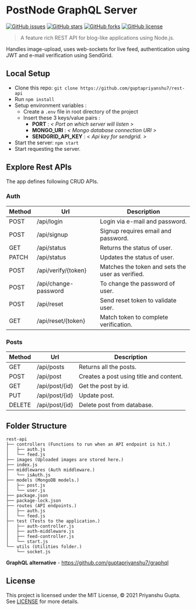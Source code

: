 # PostNode GraphQL Server

[![GitHub issues](https://img.shields.io/github/issues/guptapriyanshu7/rest-api?style=for-the-badge)](https://github.com/guptapriyanshu7/rest-api/issues)
[![GitHub stars](https://img.shields.io/github/stars/guptapriyanshu7/rest-api?style=for-the-badge)](https://github.com/guptapriyanshu7/rest-api/stargazers)
[![GitHub forks](https://img.shields.io/github/forks/guptapriyanshu7/rest-api?style=for-the-badge)](https://github.com/guptapriyanshu7/rest-api/network)
[![GitHub license](https://img.shields.io/github/license/guptapriyanshu7/rest-api?style=for-the-badge)](https://github.com/guptapriyanshu7/rest-api/blob/main/LICENSE)

> A feature rich REST API for blog-like applications using Node.js.

Handles image-upload, uses web-sockets for live feed, authentication using JWT and e-mail verification using SendGrid.

## Local Setup

- Clone this repo: `git clone https://github.com/guptapriyanshu7/rest-api`
- Run `npm install`
- Setup environment variables :
  - Create a `.env` file in root directory of the project
  - Insert these 3 keys/value pairs :
    - **PORT** : _< Port on which server will listen >_
    - **MONGO_URI** : _< Mongo database connection URI >_
    - **SENDGRID_API_KEY** : _< Api key for sendgrid. >_
- Start the server: `npm start`
- Start requesting the server.

## Explore Rest APIs

The app defines following CRUD APIs.

### Auth

| Method | Url | Description |
| ------ | --- | ----------- |
| POST    | /api/login | Login via e-mail and password. |
| POST   | /api/signup | Signup requires email and password. |
| GET    | /api/status |  Returns the status of user. |
| PATCH    | /api/status |  Updates the status of user. |
| POST    | /api/verify/{token} |  Matches the token and sets the user as verified. |
| POST | /api/change-password | To change the password of user. |
| POST | /api/reset | Send reset token to validate user. |
| GET | /api/reset/{token} | Match token to complete verification. |

### Posts

| Method | Url | Description |
| ------ | --- | ----------- |
| GET    | /api/posts | Returns all the posts. |
| POST   | /api/post | Creates a post using title and content. |
| GET    | /api/post/{id} | Get the post by id. |
| PUT    | /api/post/{id} | Update post. |
| DELETE | /api/post/{id} | Delete post from database. |

## Folder Structure
```
rest-api
├── controllers (Functions to run when an API endpoint is hit.)
│   ├── auth.js
│   └── feed.js
├── images (Uploaded images are stored here.)
├── index.js
├── middlewares (Auth middleware.)
│   └── isAuth.js
├── models (MongoDB models.)
│   ├── post.js
│   └── user.js
├── package.json
├── package-lock.json
├── routes (API endpoints.)
│   ├── auth.js
│   └── feed.js
├── test (Tests to the application.)
│   ├── auth-controller.js
│   ├── auth-middleware.js
│   ├── feed-controller.js
│   └── start.js
└── utils (Utilities folder.)
    └── socket.js
 ```

**GraphQL alternative** - https://github.com/guptapriyanshu7/graphql

## License
This project is licensed under the MIT License, © 2021 Priyanshu Gupta. See [LICENSE](https://github.com/guptapriyanshu7/rest-api/blob/main/LICENSE) for more details.
